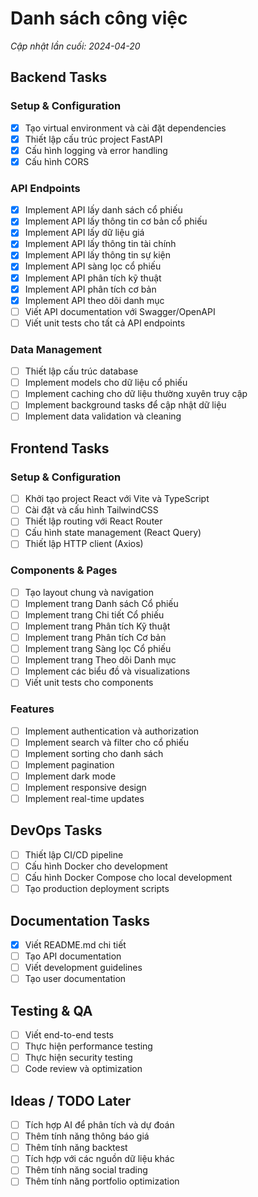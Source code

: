 # Danh sách công việc
*Cập nhật lần cuối: 2024-04-20*

## Backend Tasks

### Setup & Configuration
- [x] Tạo virtual environment và cài đặt dependencies
- [x] Thiết lập cấu trúc project FastAPI
- [x] Cấu hình logging và error handling
- [x] Cấu hình CORS

### API Endpoints
- [x] Implement API lấy danh sách cổ phiếu
- [x] Implement API lấy thông tin cơ bản cổ phiếu
- [x] Implement API lấy dữ liệu giá
- [x] Implement API lấy thông tin tài chính
- [x] Implement API lấy thông tin sự kiện
- [x] Implement API sàng lọc cổ phiếu
- [x] Implement API phân tích kỹ thuật
- [x] Implement API phân tích cơ bản
- [x] Implement API theo dõi danh mục
- [ ] Viết API documentation với Swagger/OpenAPI
- [ ] Viết unit tests cho tất cả API endpoints

### Data Management
- [ ] Thiết lập cấu trúc database
- [ ] Implement models cho dữ liệu cổ phiếu
- [ ] Implement caching cho dữ liệu thường xuyên truy cập
- [ ] Implement background tasks để cập nhật dữ liệu
- [ ] Implement data validation và cleaning

## Frontend Tasks

### Setup & Configuration
- [ ] Khởi tạo project React với Vite và TypeScript
- [ ] Cài đặt và cấu hình TailwindCSS
- [ ] Thiết lập routing với React Router
- [ ] Cấu hình state management (React Query)
- [ ] Thiết lập HTTP client (Axios)

### Components & Pages
- [ ] Tạo layout chung và navigation
- [ ] Implement trang Danh sách Cổ phiếu
- [ ] Implement trang Chi tiết Cổ phiếu
- [ ] Implement trang Phân tích Kỹ thuật
- [ ] Implement trang Phân tích Cơ bản
- [ ] Implement trang Sàng lọc Cổ phiếu
- [ ] Implement trang Theo dõi Danh mục
- [ ] Implement các biểu đồ và visualizations
- [ ] Viết unit tests cho components

### Features
- [ ] Implement authentication và authorization
- [ ] Implement search và filter cho cổ phiếu
- [ ] Implement sorting cho danh sách
- [ ] Implement pagination
- [ ] Implement dark mode
- [ ] Implement responsive design
- [ ] Implement real-time updates

## DevOps Tasks
- [ ] Thiết lập CI/CD pipeline
- [ ] Cấu hình Docker cho development
- [ ] Cấu hình Docker Compose cho local development
- [ ] Tạo production deployment scripts

## Documentation Tasks
- [x] Viết README.md chi tiết
- [ ] Tạo API documentation
- [ ] Viết development guidelines
- [ ] Tạo user documentation

## Testing & QA
- [ ] Viết end-to-end tests
- [ ] Thực hiện performance testing
- [ ] Thực hiện security testing
- [ ] Code review và optimization

## Ideas / TODO Later
- [ ] Tích hợp AI để phân tích và dự đoán
- [ ] Thêm tính năng thông báo giá
- [ ] Thêm tính năng backtest
- [ ] Tích hợp với các nguồn dữ liệu khác
- [ ] Thêm tính năng social trading
- [ ] Thêm tính năng portfolio optimization 